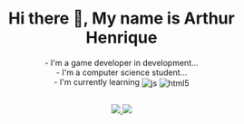  <h1 align = "center"> Hi there 👋, My name is Arthur Henrique </h1>

<div class='media' align='center'>
- I'm a game developer in development...<br>- I'm a computer science student...<br>- I'm currently learning <img align="center" alt="js" src="https://img.shields.io/badge/Java-ED8B00?style=for-the-badge&logo=java&logoColor=white" /> <img align="center" alt="html5" src="https://img.shields.io/badge/HTML5-E34F26?style=for-the-badge&logo=html5&logoColor=white" />
 </div>
  
  ## 
  <div class='media' align='center'>
    <a href="https://www.linkedin.com/in/arthur-henrique-93b804223/">
        <img src="https://custom-icon-badges.demolab.com/badge/LinkedIn-288AB8.svg?logo=linkedin&logoColor=white&style=for-the-badge&labelColor=2EA6DE"/>
    </a>
    <a href="https://www.instagram.com/_martins_de_oliveira/">
        <img src="https://custom-icon-badges.demolab.com/badge/instagram-C04BF7.svg?logo=instagram&logoColor=white&style=for-the-badge&labelColor=D680FF"/>
    </a>
</div>
  

<!--
**TuzaoDPP/TuzaoDPP** is a ✨ _special_ ✨ repository because its `README.md` (this file) appears on your GitHub profile.

Here are some ideas to get you started:

- 🔭 I’m currently working on ...
- 🌱 I’m currently learning ...
- 👯 I’m looking to collaborate on ...
- 🤔 I’m looking for help with ...
- 💬 Ask me about ...
- 📫 How to reach me: ...
- 😄 Pronouns: ...
- ⚡ Fun fact: ...
-->
